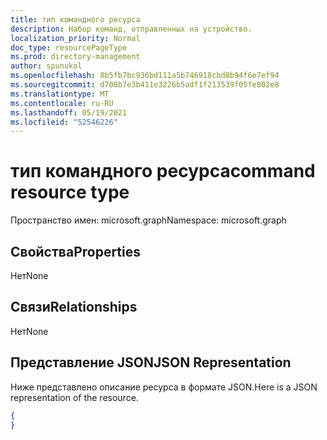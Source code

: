 ```yaml
---
title: тип командного ресурса
description: Набор команд, отправленных на устройство.
localization_priority: Normal
doc_type: resourcePageType
ms.prod: directory-management
author: spunukol
ms.openlocfilehash: 8b5fb7bc936bd111a5b746918cbd8b94f6e7ef94
ms.sourcegitcommit: d700b7e3b411e3226b5adf1f213539f05fe802e8
ms.translationtype: MT
ms.contentlocale: ru-RU
ms.lasthandoff: 05/19/2021
ms.locfileid: "52546226"
---
```

# <a name="command-resource-type"></a><span data-ttu-id="61b0d-103">тип командного ресурса</span><span class="sxs-lookup"><span data-stu-id="61b0d-103">command resource type</span></span>

<span data-ttu-id="61b0d-104">Пространство имен: microsoft.graph</span><span class="sxs-lookup"><span data-stu-id="61b0d-104">Namespace: microsoft.graph</span></span>

## <a name="properties"></a><span data-ttu-id="61b0d-105">Свойства</span><span class="sxs-lookup"><span data-stu-id="61b0d-105">Properties</span></span>
<span data-ttu-id="61b0d-106">Нет</span><span class="sxs-lookup"><span data-stu-id="61b0d-106">None</span></span>

## <a name="relationships"></a><span data-ttu-id="61b0d-107">Связи</span><span class="sxs-lookup"><span data-stu-id="61b0d-107">Relationships</span></span>
<span data-ttu-id="61b0d-108">Нет</span><span class="sxs-lookup"><span data-stu-id="61b0d-108">None</span></span>
## <a name="json-representation"></a><span data-ttu-id="61b0d-109">Представление JSON</span><span class="sxs-lookup"><span data-stu-id="61b0d-109">JSON Representation</span></span>
<span data-ttu-id="61b0d-110">Ниже представлено описание ресурса в формате JSON.</span><span class="sxs-lookup"><span data-stu-id="61b0d-110">Here is a JSON representation of the resource.</span></span>
<!--{
  "blockType": "resource",
  "@odata.type": "microsoft.graph.command"
}-->
``` json
{
}
```





